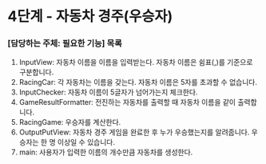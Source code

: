 # 4단계 - 자동차 경주(우승자)
### [담당하는 주체: 필요한 기능] 목록
1. InputView: 자동차 이름을 이름을 입력받는다.
    자동차 이름은 쉼표(,)를 기준으로 구분합니다.
2. RacingCar: 각 자동차는 이름을 갖는다. 자동차 이름은 5자를 초과할 수 없습니다.
3. InputChecker: 자동차 이름이 5글자가 넘어가는지 체크한다.
4. GameResultFormatter: 전진하는 자동차를 출력할 때 자동차 이름을 같이 출력합니다.
5. RacingGame: 우승자를 계산한다.
6. OutputPutView: 
    자동차 경주 게임을 완료한 후 누가 우승했는지를 알려줍니다. 우승자는 한 명 이상일 수 있습니다.
7. main: 사용자가 입력한 이름의 개수만큼 자동차를 생성한다.




